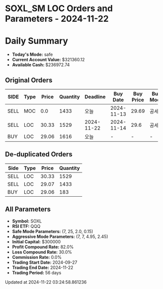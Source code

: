 # SOXL_SM LOC Orders and Parameters - 2024-11-22

# Daily Summary

- **Today's Mode:** safe
- **Current Account Value:** $321360.12
- **Available Cash:** $236972.74

## Original Orders

| SIDE | Type | Price | Quantity | Deadline | Buy Date | Buy Price | Buy Mode |
|------|------|-------|----------|----------|----------|-----------|----------|
| SELL | MOC | 0.0 | 1433 | 오늘 | 2024-11-13 | 29.69 | 공세 |
| SELL | LOC | 30.33 | 1529 | 2024-11-22 | 2024-11-14 | 29.6 | 공세 |
| BUY | LOC | 29.06 | 1616 | 오늘 | - | - | - |

## De-duplicated Orders

| Side | Type | Price | Quantity |
|------|------|-------|----------|
| SELL | LOC | 30.33 | 1529 |
| SELL | LOC | 29.07 | 1433 |
| BUY | LOC | 29.06 | 183 |

## All Parameters

- **Symbol:** SOXL
- **RSI ETF:** QQQ
- **Safe Mode Parameters:** (7, 25, 2.0, 0.15)
- **Aggressive Mode Parameters:** (7, 7, 4.95, 2.45)
- **Initial Capital:** $300000
- **Profit Compound Rate:** 82.0%
- **Loss Compound Rate:** 30.0%
- **Commission Rate:** 0.0%
- **Trading Start Date:** 2024-09-27
- **Trading End Date:** 2024-11-22
- **Trading Period:** 56 days

Updated at 2024-11-22 03:24:58.861236
